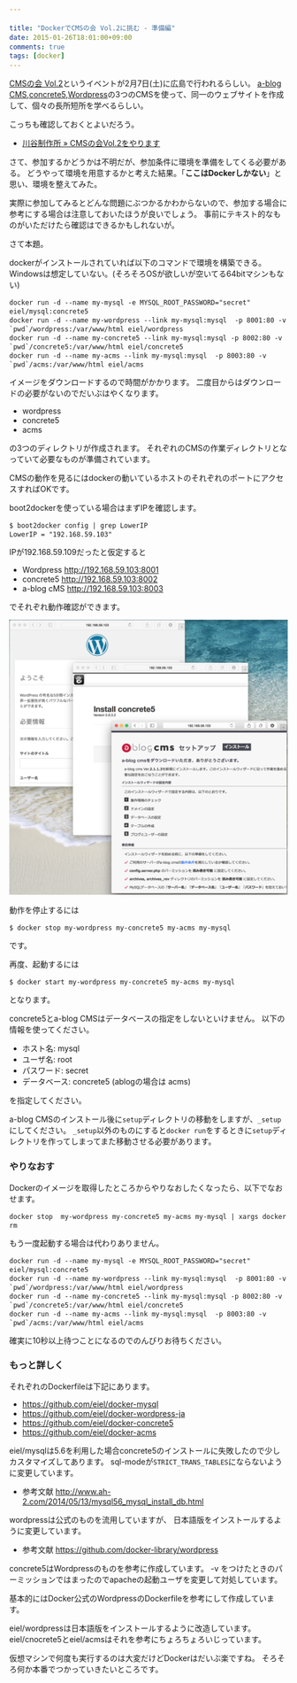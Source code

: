 ```yaml
---

title: "DockerでCMSの会 Vol.2に挑む - 準備編"
date: 2015-01-26T18:01:00+09:00
comments: true
tags: [docker]
---
```


[CMSの会 Vol.2](http://kawa-tani.com/cms-hands-on/)というイベントが2月7日(土)に広島で行われるらしい。
[a-blog CMS](http://www.a-blogcms.jp/),[concrete5](http://concrete5-japan.org/),[Wordpress](https://ja.wordpress.org/)の3つのCMSを使って、同一のウェブサイトを作成して、個々の長所短所を学べるらしい。

こっちも確認しておくとよいだろう。

* [川谷制作所 » CMSの会Vol.2をやります](http://kawa-tani.com/blog/?p=447)

さて、参加するかどうかは不明だが、参加条件に環境を準備をしてくる必要がある。
どうやって環境を用意するかと考えた結果。「**ここはDockerしかない**」と思い、環境を整えてみた。

実際に参加してみるとどんな問題にぶつかるかわからないので、参加する場合に参考にする場合は注意しておいたほうが良いでしょう。
事前にテキスト的なものがいただけたら確認はできるかもしれないが。

さて本題。

dockerがインストールされていれば以下のコマンドで環境を構築できる。
Windowsは想定していない。(そろそろOSが欲しいが空いてる64bitマシンもない)

```
docker run -d --name my-mysql -e MYSQL_ROOT_PASSWORD="secret" eiel/mysql:concrete5
docker run -d --name my-wordpress --link my-mysql:mysql  -p 8001:80 -v `pwd`/wordpress:/var/www/html eiel/wordpress
docker run -d --name my-concrete5 --link my-mysql:mysql -p 8002:80 -v `pwd`/concrete5:/var/www/html eiel/concrete5
docker run -d --name my-acms --link my-mysql:mysql  -p 8003:80 -v `pwd`/acms:/var/www/html eiel/acms
```

イメージをダウンロードするので時間がかかります。
二度目からはダウンロードの必要がないのでだいぶはやくなります。

* wordpress
* concrete5
* acms

の3つのディレクトリが作成されます。
それぞれのCMSの作業ディレクトリとなっていて必要なものが準備されています。

CMSの動作を見るにはdockerの動いているホストのそれぞれのポートにアクセスすればOKです。

boot2dockerを使っている場合はまずIPを確認します。

```
$ boot2docker config | grep LowerIP
LowerIP = "192.168.59.103"
```

IPが192.168.59.109だったと仮定すると

* Wordpress http://192.168.59.103:8001
* concrete5 http://192.168.59.103:8002
* a-blog cMS http://192.168.59.103:8003

でそれぞれ動作確認ができます。

![cms2](/images/2015-01-27/cms2.png)

動作を停止するには

```
$ docker stop my-wordpress my-concrete5 my-acms my-mysql
```

です。

再度、起動するには

```
$ docker start my-wordpress my-concrete5 my-acms my-mysql
```

となります。

concrete5とa-blog CMSはデータベースの指定をしないといけません。
以下の情報を使ってください。

* ホスト名: mysql
* ユーザ名: root
* パスワード: secret
* データベース: concrete5 (ablogの場合は acms)

を指定してください。

a-blog CMSのインストール後に`setup`ディレクトリの移動をしますが、`_setup`にしてください。
`_setup`以外のものにすると`docker run`をするときに`setup`ディレクトリを作ってしまってまた移動させる必要があります。

### やりなおす

Dockerのイメージを取得したところからやりなおしたくなったら、以下でなおせます。

```
docker stop  my-wordpress my-concrete5 my-acms my-mysql | xargs docker rm
```

もう一度起動する場合は代わりありません。

```
docker run -d --name my-mysql -e MYSQL_ROOT_PASSWORD="secret" eiel/mysql:concrete5
docker run -d --name my-wordpress --link my-mysql:mysql  -p 8001:80 -v `pwd`/wordpress:/var/www/html eiel/wordpress
docker run -d --name my-concrete5 --link my-mysql:mysql -p 8002:80 -v `pwd`/concrete5:/var/www/html eiel/concrete5
docker run -d --name my-acms --link my-mysql:mysql  -p 8003:80 -v `pwd`/acms:/var/www/html eiel/acms
```

確実に10秒以上待つことになるのでのんびりお待ちください。

### もっと詳しく

それぞれのDockerfileは下記にあります。

* https://github.com/eiel/docker-mysql
* https://github.com/eiel/docker-wordpress-ja
* https://github.com/eiel/docker-concrete5
* https://github.com/eiel/docker-acms

eiel/mysqlは5.6を利用した場合concrete5のインストールに失敗したので少しカスタマイズしてあります。
sql-modeが`STRICT_TRANS_TABLES`にならないように変更しています。

* 参考文献 http://www.ah-2.com/2014/05/13/mysql56_mysql_install_db.html

wordpressは公式のものを流用していますが、 日本語版をインストールするように変更しています。

* 参考文献 https://github.com/docker-library/wordpress

concrete5はWordpressのものを参考に作成しています。
-v をつけたときのパーミッションではまったのでapacheの起動ユーザを変更して対処しています。

基本的にはDocker公式のWordpressのDockerfileを参考にして作成しています。

eiel/wordpressは日本語版をインストールするように改造しています。
eiel/cnocrete5とeiel/acmsはそれを参考にちょろちょろいじっています。

仮想マシンで何度も実行するのは大変だけどDockerはだいぶ楽ですね。
そろそろ何か本番でつかっていきたいところです。
